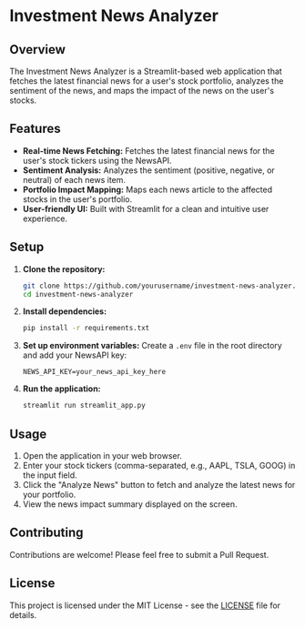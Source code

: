# Investment News Analyzer

## Overview
The Investment News Analyzer is a Streamlit-based web application that fetches the latest financial news for a user's stock portfolio, analyzes the sentiment of the news, and maps the impact of the news on the user's stocks.

## Features
- **Real-time News Fetching:** Fetches the latest financial news for the user's stock tickers using the NewsAPI.
- **Sentiment Analysis:** Analyzes the sentiment (positive, negative, or neutral) of each news item.
- **Portfolio Impact Mapping:** Maps each news article to the affected stocks in the user's portfolio.
- **User-friendly UI:** Built with Streamlit for a clean and intuitive user experience.

## Setup
1. **Clone the repository:**
   ```bash
   git clone https://github.com/yourusername/investment-news-analyzer.git
   cd investment-news-analyzer
   ```

2. **Install dependencies:**
   ```bash
   pip install -r requirements.txt
   ```

3. **Set up environment variables:**
   Create a `.env` file in the root directory and add your NewsAPI key:
   ```
   NEWS_API_KEY=your_news_api_key_here
   ```

4. **Run the application:**
   ```bash
   streamlit run streamlit_app.py
   ```

## Usage
1. Open the application in your web browser.
2. Enter your stock tickers (comma-separated, e.g., AAPL, TSLA, GOOG) in the input field.
3. Click the "Analyze News" button to fetch and analyze the latest news for your portfolio.
4. View the news impact summary displayed on the screen.

## Contributing
Contributions are welcome! Please feel free to submit a Pull Request.

## License
This project is licensed under the MIT License - see the [LICENSE](LICENSE) file for details. 